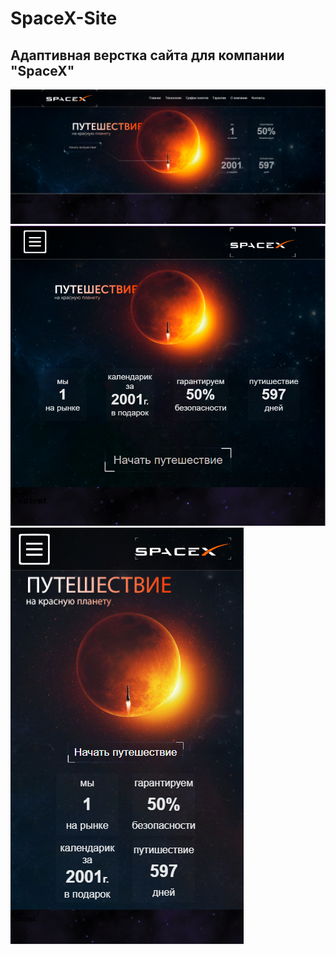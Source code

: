 # SpaceX-Site
## Адаптивная верстка сайта для компании "SpaceX"  
![Image text](https://github.com/Sabwoofer220W/SpaceX-Site/blob/main/example/SpaceX1.png)  
![Image text](https://github.com/Sabwoofer220W/SpaceX-Site/blob/main/example/SpaceX2.png)
![Image text](https://github.com/Sabwoofer220W/SpaceX-Site/blob/main/example/SpaceX3.png)
